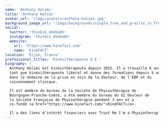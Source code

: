 ```yaml
---
name: 'Anthony Halimi'
title: 'Anthony Halimi'
avatar_url: '/imgs/avatars/anthony-halimi.jpg'
background_image_url: '/imgs/backgrounds/single_tree_and_prairie_in_front_of_massive_mountains.jpg'
social:
  twitter: 'thinkin_mkdeabh'
  instagram: 'thinkin_mkdeabh'
  website:
    url: 'https://www.kinefact.com'
    name: 'KinéFACT'
location: 'Dijon, France'
professional_titles: 'Kinésithérapeute D.E.'
biography: |
  Anthony Halimi est kinésithérapeute depuis 2015. Il a travaillé 8 ans en
  tant que kinésithérapeute libéral et donne des formations depuis 5 ans
  dans le domaine de la prise en soin de la douleur, de l'EBP et du
  raisonnement clinique.

  Il est membre du bureau de la Société de Physiothérapie de
  Bourgogne-Franche-Comté, a été membre du bureau du GI Douleur de
  la Société Française de Physiothérapie pendant 3 ans et a
  co-fondé <a href="https://www.kinefact.com/">KinéFACT</a>.

  Il a des liens d'intérêt financiers avec Trust Me I'm a Physiotherapist et Axomove SA.
---
```

